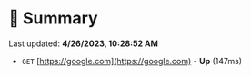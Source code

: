 # 📖 Summary
Last updated: **4/26/2023, 10:28:52 AM**

- `GET` [https://google.com](https://google.com) - **Up** (147ms)
